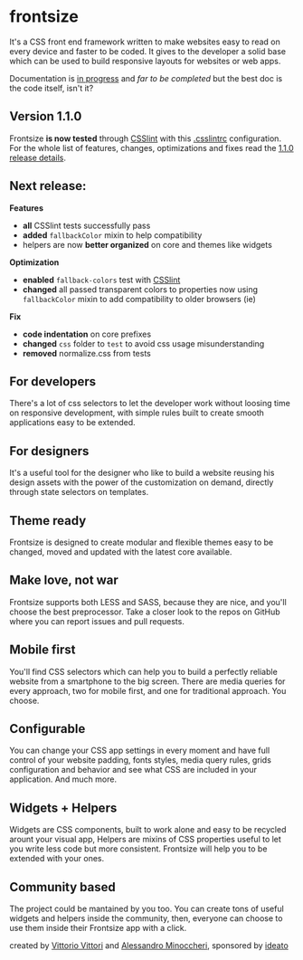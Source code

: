frontsize
=========

It's a CSS front end framework written to make websites easy to read on every device and faster to be coded. It gives to the developer a solid base which can be used to build responsive layouts for websites or web apps.

Documentation is [in progress](https://github.com/ideatosrl/frontsize-doc/blob/master/wiki/README.md) and *far to be completed* but the best doc is the code itself, isn't it?

Version 1.1.0
-------------
Frontsize **is now tested** through [CSSlint](https://github.com/stubbornella/csslint/) with this [.csslintrc](https://github.com/ideatosrl/frontsize-less/blob/master/.csslintrc) configuration.
For the whole list of features, changes, optimizations and fixes read the [1.1.0 release details](https://github.com/ideatosrl/frontsize-less/releases/tag/v1.1.0).

Next release:
-------------

**Features**
- **all** CSSlint tests successfully pass
- **added** `fallbackColor` mixin to help compatibility
- helpers are now **better organized** on core and themes like widgets

**Optimization**
- **enabled** `fallback-colors` test with [CSSlint](https://github.com/stubbornella/csslint/)
- **changed** all passed transparent colors to properties now using `fallbackColor` mixin to add compatibility to older browsers (ie)

**Fix**
- **code indentation** on core prefixes
- **changed** `css` folder to `test` to avoid css usage misunderstanding
- **removed** normalize.css from tests

For developers
--------------
There's a lot of css selectors to let the developer work without loosing time on responsive development, with simple rules built to create smooth applications easy to be extended.

For designers
-------------
It's a useful tool for the designer who like to build a website reusing his design assets with the power of the customization on demand, directly through state selectors on templates.

Theme ready
-----------
Frontsize is designed to create modular and flexible themes easy to be changed, moved and updated with the latest core available.

Make love, not war
------------------
Frontsize supports both LESS and SASS, because they are nice, and you'll choose the best preprocessor.
Take a closer look to the repos on GitHub where you can report issues and pull requests.

Mobile first
------------
You'll find CSS selectors which can help you to build a perfectly reliable website from a smartphone to the big screen. There are media queries for every approach, two for mobile first, and one for traditional approach. You choose.

Configurable
------------
You can change your CSS app settings in every moment and have full control of your website padding, fonts styles, media query rules, grids configuration and behavior and see what CSS are included in your application. And much more.

Widgets + Helpers
-----------------
Widgets are CSS components, built to work alone and easy to be recycled arount your visual app, Helpers are mixins of CSS properties useful to let you write less code but more consistent. Frontsize will help you to be extended with your ones.

Community based
---------------
The project could be mantained by you too. You can create tons of useful widgets and helpers inside the community, then, everyone can choose to use them inside their Frontsize app with a click.


created by [Vittorio Vittori](https://twitter.com/vttrx) and [Alessandro Minoccheri](https://twitter.com/minompi), sponsored by [ideato](http://www.ideato.it)
